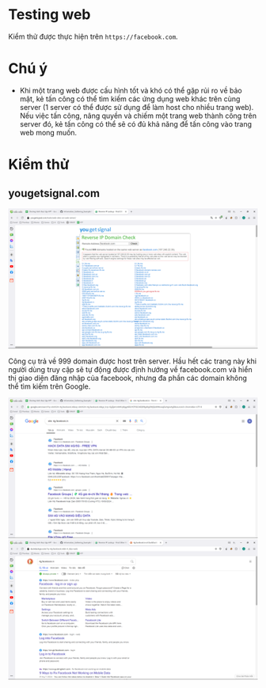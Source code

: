 # Testing web

Kiểm thử được thực hiện trên `https://facebook.com`.

# Chú ý

- Khi một trang web được cấu hình tốt và khó có thể gặp rủi ro về bảo mật, kẻ tấn công có thể tìm kiếm các ứng dụng web khác trên cùng server (1 server có thể được sử dụng để làm host cho nhiều trang web). Nếu việc tấn công, nâng quyền và chiếm một trang web thành công trên server đó, kẻ tấn công có thể sẽ có đủ khả năng để tấn công vào trang web mong muốn.

# Kiểm thử

## yougetsignal.com
![alt text](images/5.png)

Công cụ trả về 999 domain được host trên server. Hầu hết các trang này khi người dùng truy cập sẽ tự động được định hướng về facebook.com và hiển thị giao diện đăng nhập của facebook, nhưng đa phần các domain không thể tìm kiếm trên Google.

![alt text](images/6.png)
![alt text](images/7.png)
